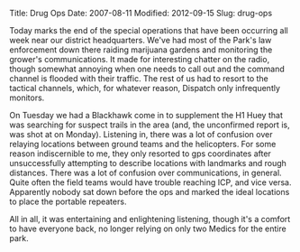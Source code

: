 Title: Drug Ops
Date: 2007-08-11
Modified: 2012-09-15
Slug: drug-ops

Today marks the end of the special operations that have been occurring all week near our district headquarters. We've had most of the Park's law enforcement down there raiding marijuana gardens and monitoring the grower's communications. It made for interesting chatter on the radio, though somewhat annoying when one needs to call out and the command channel is flooded with their traffic. The rest of us had to resort to the tactical channels, which, for whatever reason, Dispatch only infrequently monitors.

On Tuesday we had a Blackhawk come in to supplement the H1 Huey that was searching for suspect trails in the area (and, the unconfirmed report is, was shot at on Monday). Listening in, there was a lot of confusion over relaying locations between ground teams and the helicopters. For some reason indiscernible to me, they only resorted to gps coordinates after unsuccessfully attempting to describe locations with landmarks and rough distances. There was a lot of confusion over communications, in general. Quite often the field teams would have trouble reaching ICP, and vice versa. Apparently nobody sat down before the ops and marked the ideal locations to place the portable repeaters.

All in all, it was entertaining and enlightening listening, though it's a comfort to have everyone back, no longer relying on only two Medics for the entire park.
